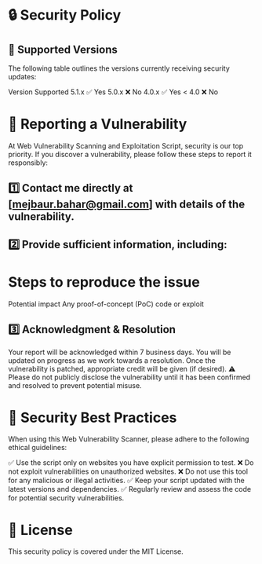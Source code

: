 # **🔒 Security Policy**

## **📌 Supported Versions**
The following table outlines the versions currently receiving security updates:

Version	Supported
5.1.x	✅ Yes
5.0.x	❌ No
4.0.x	✅ Yes
< 4.0	❌ No

# **🚨 Reporting a Vulnerability** 
At Web Vulnerability Scanning and Exploitation Script, security is our top priority. If you discover a vulnerability, please follow these steps to report it responsibly:

## 1️⃣ Contact me directly at [mejbaur.bahar@gmail.com] with details of the vulnerability.
## 2️⃣ Provide sufficient information, including:

# **Steps to reproduce the issue**
Potential impact
Any proof-of-concept (PoC) code or exploit
## 3️⃣ Acknowledgment & Resolution
Your report will be acknowledged within 7 business days.
You will be updated on progress as we work towards a resolution.
Once the vulnerability is patched, appropriate credit will be given (if desired).
⚠️ Please do not publicly disclose the vulnerability until it has been confirmed and resolved to prevent potential misuse.

# **🔐 Security Best Practices**
When using this Web Vulnerability Scanner, please adhere to the following ethical guidelines:

✅ Use the script only on websites you have explicit permission to test.
❌ Do not exploit vulnerabilities on unauthorized websites.
❌ Do not use this tool for any malicious or illegal activities.
✅ Keep your script updated with the latest versions and dependencies.
✅ Regularly review and assess the code for potential security vulnerabilities.

# **📜 License**
This security policy is covered under the MIT License.
